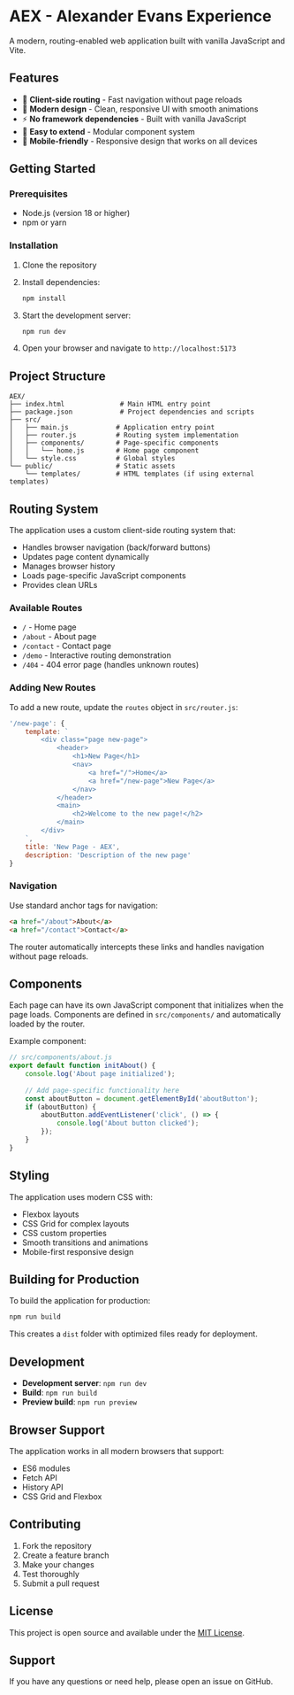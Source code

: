 # AEX - Alexander Evans Experience

A modern, routing-enabled web application built with vanilla JavaScript and Vite.

## Features

- 🚀 **Client-side routing** - Fast navigation without page reloads
- 🎨 **Modern design** - Clean, responsive UI with smooth animations
- ⚡ **No framework dependencies** - Built with vanilla JavaScript
- 🔧 **Easy to extend** - Modular component system
- 📱 **Mobile-friendly** - Responsive design that works on all devices

## Getting Started

### Prerequisites

- Node.js (version 18 or higher)
- npm or yarn

### Installation

1. Clone the repository
2. Install dependencies:
   ```bash
   npm install
   ```

3. Start the development server:
   ```bash
   npm run dev
   ```

4. Open your browser and navigate to `http://localhost:5173`

## Project Structure

```
AEX/
├── index.html              # Main HTML entry point
├── package.json            # Project dependencies and scripts
├── src/
│   ├── main.js            # Application entry point
│   ├── router.js          # Routing system implementation
│   ├── components/        # Page-specific components
│   │   └── home.js        # Home page component
│   └── style.css          # Global styles
└── public/                # Static assets
    └── templates/         # HTML templates (if using external templates)
```

## Routing System

The application uses a custom client-side routing system that:

- Handles browser navigation (back/forward buttons)
- Updates page content dynamically
- Manages browser history
- Loads page-specific JavaScript components
- Provides clean URLs

### Available Routes

- `/` - Home page
- `/about` - About page
- `/contact` - Contact page
- `/demo` - Interactive routing demonstration
- `/404` - 404 error page (handles unknown routes)

### Adding New Routes

To add a new route, update the `routes` object in `src/router.js`:

```javascript
'/new-page': {
    template: `
        <div class="page new-page">
            <header>
                <h1>New Page</h1>
                <nav>
                    <a href="/">Home</a>
                    <a href="/new-page">New Page</a>
                </nav>
            </header>
            <main>
                <h2>Welcome to the new page!</h2>
            </main>
        </div>
    `,
    title: 'New Page - AEX',
    description: 'Description of the new page'
}
```

### Navigation

Use standard anchor tags for navigation:

```html
<a href="/about">About</a>
<a href="/contact">Contact</a>
```

The router automatically intercepts these links and handles navigation without page reloads.

## Components

Each page can have its own JavaScript component that initializes when the page loads. Components are defined in `src/components/` and automatically loaded by the router.

Example component:

```javascript
// src/components/about.js
export default function initAbout() {
    console.log('About page initialized');
    
    // Add page-specific functionality here
    const aboutButton = document.getElementById('aboutButton');
    if (aboutButton) {
        aboutButton.addEventListener('click', () => {
            console.log('About button clicked');
        });
    }
}
```

## Styling

The application uses modern CSS with:

- Flexbox layouts
- CSS Grid for complex layouts
- CSS custom properties
- Smooth transitions and animations
- Mobile-first responsive design

## Building for Production

To build the application for production:

```bash
npm run build
```

This creates a `dist` folder with optimized files ready for deployment.

## Development

- **Development server**: `npm run dev`
- **Build**: `npm run build`
- **Preview build**: `npm run preview`

## Browser Support

The application works in all modern browsers that support:
- ES6 modules
- Fetch API
- History API
- CSS Grid and Flexbox

## Contributing

1. Fork the repository
2. Create a feature branch
3. Make your changes
4. Test thoroughly
5. Submit a pull request

## License

This project is open source and available under the [MIT License](LICENSE).

## Support

If you have any questions or need help, please open an issue on GitHub.
